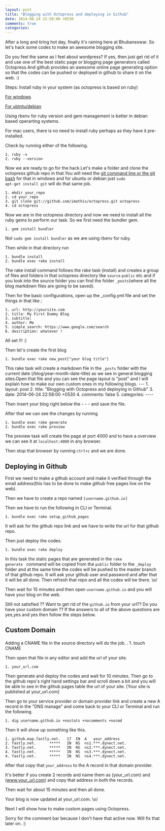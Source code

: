 ```yaml
---
layout: post
title: "Blogging with Octopress and deploying in Github"
date: 2014-06-24 22:58:00 +0530
comments: true
categories: 
---
```

After a long and tiring hot day, finally it's raining here at Bhubaneswar. So let's hack some codes to make an awesome blogging site.


Do you feel the same as I feel about wordpress? If yes, then just get rid of it and use one of the best static page or blogging page generators called Octopress.And github provides an awesome online page generating option so that the codes can be pushed or deployed in github to share it on the web. :)

Steps:
Install ruby in your system (as octopress is based on ruby)

[For windows](http://www.tutorialspoint.com/ruby/ruby_installation_windows.htm)

[For ubtntu/debian](http://www.sdjournal.com/posts/ruby-with-rbenv-on-debian.html)

Using rbenv for ruby version and gem management is better in debian based operarting systems.

For mac users, there is no need to install ruby perhaps as they have it pre-installed.

Check by running either of the following.

	1. ruby -v
	2. ruby --version

Now we are ready to go for the hack.Let's make a folder and clone the octopress github repo in that.You will need the [git command line or the git bash](http://git-scm.com/download/win) for that in windows and for ubuntu or debian just <code>sudo apt-get install git</code> will do that same job.

	1. mkdir your_repo
	2. cd your_repo
	3. git clone git://github.com/imathis/octopress.git octopress
	4. cd octopress

Now we are in the octopress directory and now we need to install all the ruby gems to perform our task. So we first need the bundler gem.

	1. gem install bundler

Not <code>sudo gem install bundler</code> as we are using rbenv for ruby.

Then while in that directory run

	1. bundle install
	2. bundle exec rake install

The rake install command follows the rake task (install) and creates a group of files and folders in that octopress directory like <code>source</code> <code>public</code> etc and if you look into the source folder you can find the folder <code>_posts</code>(where all the blog markdown files are going to be saved).

Then for the basic configurations, open up the _config.yml file and set the things in that like ;

	1. url: http://yoursite.com
	2. title: My First Dummy Blog
	3. subtitle: 
	4. author: Me 
	5. simple_search: https://www.google.com/search
	6. description: whatever !

All set !!! :)

Then let's create the first blog 

	1. bundle exec rake new_post["your blog title"]

This rake task will create a markdown file in the <code>_posts</code> folder with the current date (/blog/year-month-date-title) as we see in general blogging sites.Open that file and you can see the page layout is "post" and I will explain how to make our own custom ones in my following blogs. 
	---
	1. 	layout: post
	2.	title: "Blogging with Octopress and deploying in Github"
	3.	date: 2014-06-24 22:58:00 +0530
	4.	comments: false
	5.	categories:
	----

Then insert your blog right below the - - - and save the file.

After that we can see the changes by running 

	1. bundle exec rake generate
	2. bundle exec rake preview

The preview task will create the page at port 4000 and to have a overview we can see it at <code>localhost:4000</code> in any browser.

Then stop that browser by running <code>ctrl+c</code> and we are done.

<p><h2> Deploying in Github </h2></p>
First we need to make a github account and make it verified through the email address(this has to be done to make github free pages live on the web).

Then we have to create a repo named <code>[username.github.io]</code>

Then we have to run the following in CLI or Terminal.

	1. bundle exec rake setup_github_pages

It will ask for the github repo link and we have to write the url for that github repo.

Then just deploy the codes.

	1. bundle exec rake deploy

In this task the static pages that are generated in the <code>rake generate </code> command will be copied from the <code>public</code> folder to the <code>_deploy</code> folder and at the same time the codes will be pushed to the master branch of that github repo. It will ask your github user and password and after that it will be all done. Then refresh that repo and all the codes will be there. \o/

Then wait for 15 minutes and then open <code>username.github.io</code> and you will have your blog on the web.

Still not satisfied ?? Want to get rid of the <code>github.io</code> from your url?? Do you have your custom domain ?? If the answers to all of the above questions are yes,yes and yes then follow the steps below.

<p><h2> Custom Domain </p></h2>

Adding a CNAME file in the source directory will do the job.
. 
	1. touch CNAME

Then open that file in any editor and add the url of your site.

	1. your_url.com



Then generate and deploy the codes and wait for 10 minutes. Then go to the github repo's right hand settings bar and scroll down a bit and you will be able to see in the github pages table the url of your site. [Your site is published at your_url.com] 


Then go to your service provider or domain provider link and create a new A record in the "DNS manage" and come back to your CLI or Terminal and run the following.

	1. dig username.github.io +nostats +nocomments +nocmd

Then it will show up something like this.

	
	1. github.map.fastly.net.	17	IN	A	your_address
	2. fastly.net.		*****	IN	NS	ns1.***.dynect.net.
	3. fastly.net.		*****	IN	NS	ns2.***.dynect.net.
	4. fastly.net.		*****	IN	NS	ns3.***.dynect.net.
	4. fastly.net.		*****	IN	NS	ns4.***.dynect.net.

After that copy that <code>your_address</code> to the A record in that domain provider.

It's better if you create 2 records and name them as (your_url.com) and (www.your_url.com) and copy that address in both the records. 

Then wait for about 15 minutes and then all done. 

Your blog is now updated at your_url.com. \o/

Next I will show how to make custom pages using Octopress.

Sorry for the comment bar because I don't have that active now. Will fix that later on. :)
